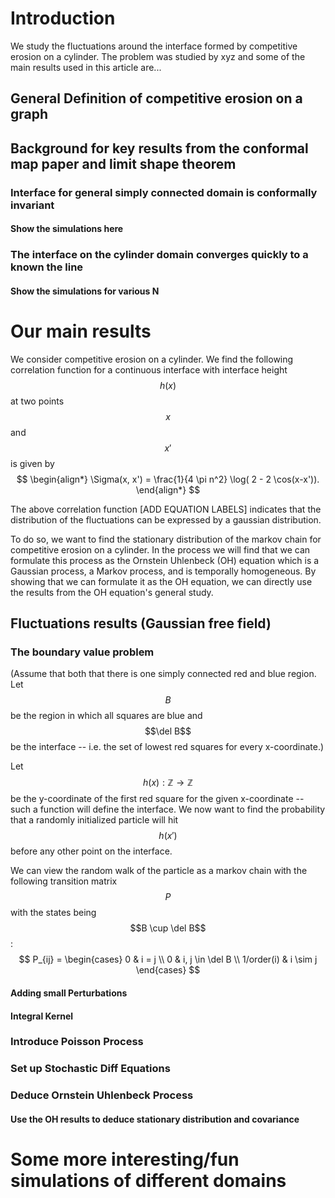 

# Introduction
We study the fluctuations around the interface formed by competitive erosion on a cylinder.
The problem was studied by xyz and some of the main results used in this article are...

## General Definition of competitive erosion on a graph

## Background for key results from the conformal map paper and limit shape theorem
### Interface for general simply connected domain is conformally invariant
#### Show the simulations here

### The interface on the cylinder domain converges quickly to a known the line
#### Show the simulations for various N

# Our main results
We consider competitive erosion on a cylinder. We find the following correlation function for a continuous interface with interface height $$h(x)$$ at two points $$x$$ and $$x'$$ is given by
$$
\begin{align*}
\Sigma(x, x') = \frac{1}{4 \pi n^2} \log( 2 - 2 \cos(x-x')).
\end{align*}
$$

The above correlation function [ADD EQUATION LABELS] indicates that the distribution of the fluctuations can be expressed by a gaussian distribution.

To do so, we want to find the stationary distribution of the markov chain for competitive erosion on a cylinder.
In the process we will find that we can formulate this process as the Ornstein Uhlenbeck (OH) equation which is a Gaussian process, a Markov process, and is temporally homogeneous. By showing that we can formulate it as the OH equation, we can directly use the results from the OH equation's general study.


## Fluctuations results (Gaussian free field)
### The boundary value problem
(Assume that both that there is one simply connected red and blue region.
  Let $$B$$ be the region in which all squares are blue and $$\del B$$ be the interface -- i.e. the set of lowest red squares for every x-coordinate.)

Let $$h(x): \mathbb{Z} \rightarrow \mathbb{Z} $$ be the y-coordinate of the first red square for the given x-coordinate -- such a function will define the interface. We now want to find the probability that a randomly initialized particle will hit $$h(x')$$ before any other point on the interface.

We can view the random walk of the particle as a markov chain with the following transition matrix $$P$$ with the states being $$B \cup \del B$$:
$$
P_{ij} =
\begin{cases}
      0 & i = j \\
      0 & i, j \in \del B  \\
      1/order(i) & i \sim j  
   \end{cases}
$$



#### Adding small Perturbations
#### Integral Kernel
### Introduce Poisson Process
### Set up Stochastic Diff Equations
### Deduce Ornstein Uhlenbeck Process
#### Use the OH results to deduce stationary distribution and covariance

#  Some more interesting/fun simulations of different domains
